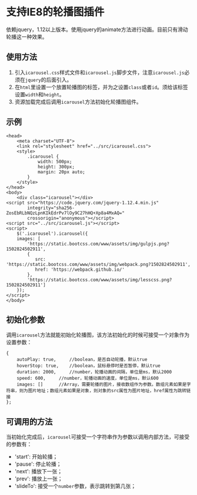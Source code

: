 # 支持IE8的轮播图插件

依赖jquery，1.12以上版本。使用jquery的animate方法进行动画。目前只有滑动轮播这一种效果。

## 使用方法

1. 引入`icarousel.css`样式文件和`icarousel.js`脚步文件，注意`icarousel.js`必须在`jquery`的后面引入。
2. 在`html`里设置一个放置轮播图的标签，并为之设置`class`或者`id`。须给该标签设置`width`和`height`。
3. 资源加载完成后调用`icarousel`方法初始化轮播图组件。

## 示例

```
<head>
    <meta charset="UTF-8">
    <link rel="stylesheet" href="../src/icarousel.css">
    <style>
        .icarousel {
            width: 500px;
            height: 300px;
            margin: 20px auto;
        }
    </style>
</head>
<body>
    <div class="icarousel"></div>
<script src="https://code.jquery.com/jquery-1.12.4.min.js"
        integrity="sha256-ZosEbRLbNQzLpnKIkEdrPv7lOy9C27hHQ+Xp8a4MxAQ="
        crossorigin="anonymous"></script>
<script src="../src/icarousel.js"></script>
<script>
    $('.icarousel').icarousel({
    images: [
        'https://static.bootcss.com/www/assets/img/gulpjs.png?1502824502911',
        {
           src: 'https://static.bootcss.com/www/assets/img/webpack.png?1502824502911',
           href: 'https://webpack.github.io/'
        },
        'https://static.bootcss.com/www/assets/img/lesscss.png?1502824502911']
    });
</script>
</body>
```

## 初始化参数

调用`icarousel`方法就能初始化轮播图，该方法初始化的时候可接受一个对象作为设置参数：
```
{
    autoPlay: true,     //boolean，是否自动轮播，默认true
    hoverStop: true,    //boolean，鼠标悬停时是否暂停，默认true
    duration: 2000,     //number，轮播动画的间隔，单位是ms，默认2000
    speed: 600,     //number，轮播动画的速度，单位是ms，默认600
    images: []      //Array，需要轮播的图片，接收数组作为参数。数组元素如果是字符串，则为图片地址；数组元素如果是对象，则对象的src属性为图片地址，href属性为跳转链接
};
```

## 可调用的方法

当初始化完成后，`icarousel`可接受一个字符串作为参数以调用内部方法，可接受的参数有：
* 'start': 开始轮播；
* 'pause': 停止轮播；
* 'next': 播放下一张；
* 'prev': 播放上一张；
* 'slideTo': 接受一个`number`参数，表示跳转到第几张；